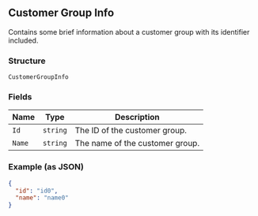 ## Customer Group Info

Contains some brief information about a customer group with its identifier included.

### Structure

`CustomerGroupInfo`

### Fields

| Name | Type | Description |
|  --- | --- | --- |
| `Id` | `string` | The ID of the customer group. |
| `Name` | `string` | The name of the customer group. |

### Example (as JSON)

```json
{
  "id": "id0",
  "name": "name0"
}
```


